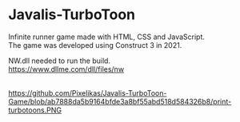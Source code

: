 # Javalis-TurboToon
Infinite runner game made with HTML, CSS and JavaScript.<br>
The game was developed using Construct 3 in 2021.<br>

NW.dll needed to run the build.<br>
https://www.dllme.com/dll/files/nw
<br><br>

https://github.com/Pixelikas/Javalis-TurboToon-Game/blob/ab7888da5b9164bfde3a8bf55abd518d584326b8/print-turbotoons.PNG
